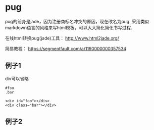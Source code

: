 # pug
pug的前身是jade，因为注册商标名冲突的原因，现在改名为pug.
采用类似markdown语言的风格来写html模板，可以大大简化简化书写过程.

在线html转换pug(jade)工具： http://www.html2jade.org/

简易教程：
https://segmentfault.com/a/1190000000357534



## 例子1
div可以省略
```jade
#foo
.bar
```
```
<div id="foo"></div>
<div class="bar"></div>
```

## 例子2

